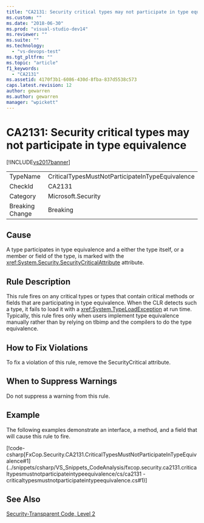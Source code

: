 ```yaml
---
title: "CA2131: Security critical types may not participate in type equivalence | Microsoft Docs"
ms.custom: ""
ms.date: "2018-06-30"
ms.prod: "visual-studio-dev14"
ms.reviewer: ""
ms.suite: ""
ms.technology:
  - "vs-devops-test"
ms.tgt_pltfrm: ""
ms.topic: "article"
f1_keywords:
  - "CA2131"
ms.assetid: 4170f3b1-6086-430d-8fba-837d5538c573
caps.latest.revision: 12
author: gewarren
ms.author: gewarren
manager: "wpickett"
---
```

# CA2131: Security critical types may not participate in type equivalence
[!INCLUDE[vs2017banner](../includes/vs2017banner.md)]


|||
|-|-|
|TypeName|CriticalTypesMustNotParticipateInTypeEquivalence|
|CheckId|CA2131|
|Category|Microsoft.Security|
|Breaking Change|Breaking|

## Cause
 A type participates in type equivalence and a either the type itself, or a member or field of the type, is marked with the <xref:System.Security.SecurityCriticalAttribute> attribute.

## Rule Description
 This rule fires on any critical types or types that contain critical methods or fields that are participating in type equivalence. When the CLR detects such a type, it fails to load it with a <xref:System.TypeLoadException> at run time. Typically, this rule fires only when users implement type equivalence manually rather than by relying on tlbimp and the compilers to do the type equivalence.

## How to Fix Violations
 To fix a violation of this rule, remove the SecurityCritical attribute.

## When to Suppress Warnings
 Do not suppress a warning from this rule.

## Example
 The following examples demonstrate an interface, a method, and a field that will cause this rule to fire.

 [!code-csharp[FxCop.Security.CA2131.CriticalTypesMustNotParticipateInTypeEquivalence#1](../snippets/csharp/VS_Snippets_CodeAnalysis/fxcop.security.ca2131.criticaltypesmustnotparticipateintypeequivalence/cs/ca2131 - criticaltypesmustnotparticipateintypeequivalence.cs#1)]

## See Also
 [Security-Transparent Code, Level 2](http://msdn.microsoft.com/library/4d05610a-0da6-4f08-acea-d54c9d6143c0)



